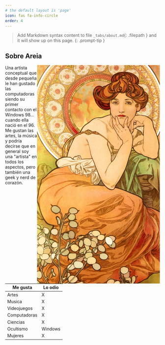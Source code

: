 ```yaml
---
# the default layout is 'page'
icon: fas fa-info-circle
order: 4
---
```


> Add Markdown syntax content to file `_tabs/about.md`{: .filepath } and it will show up on this page.
{: .prompt-tip }

## Sobre Areia 

<img src="/assets/img/welcome.jpg" alt="img" align="right" width="400px">

Una artista conceptual que desde pequeña le han gustado las computadoras siendo su primer contacto con el Windows 98... cuando ella nació en el 96. Me gustan las artes, la música y podría decirse que en general soy una "artista" en todos los aspectos, pero también una geek y nerd de corazón. 

| Me gusta      | Lo odio |
| ----------- | ----------- |
| Artes      | X       |
| Musica   | X        |
| Videojuegos  | X        |
| Computadoras   | X        |
| Ciencias   | X        |
| Ocultismo   | Windows        |
| Mujeres   | X        |